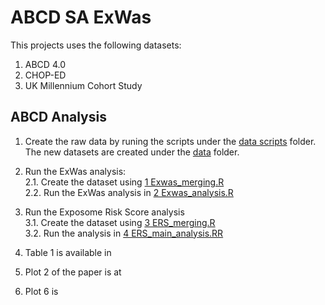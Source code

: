 # ABCD SA ExWas

This projects uses the following datasets:

1.  ABCD 4.0
2.  CHOP-ED
3.  UK Millennium Cohort Study

## ABCD Analysis

1.  Create the raw data by runing the scripts under the [data scripts](/data%20scripts) folder. The new datasets are created under the [data](/data) folder.

2.  Run the ExWas analysis:\
    2.1. Create the dataset using [1 Exwas_merging.R](/analysis/1%20Exwas_merging.R)\
    2.2. Run the ExWas analysis in [2 Exwas_analysis.R](/analysis/2%20Exwas_analysis.R)

3.  Run the Exposome Risk Score analysis\
    3.1. Create the dataset using [3 ERS_merging.R](/analysis/3%20ERS_merging.R) \
    3.2. Run the analysis in [4 ERS_main_analysis.RR](/analysis/4%20ERS_main_analysis.R)

4.  Table 1 is available in

5.  Plot 2 of the paper is at

6.  Plot 6 is
